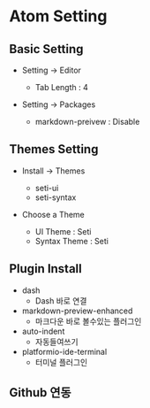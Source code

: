 # Atom Setting

## Basic Setting
- Setting → Editor
    - Tab Length : 4

- Setting → Packages
    - markdown-preivew : Disable

## Themes Setting
- Install → Themes
    - seti-ui
    - seti-syntax

- Choose a Theme
    - UI Theme : Seti
    - Syntax Theme : Seti

## Plugin Install
- dash
    - Dash 바로 연결
- markdown-preview-enhanced
    - 마크다운 바로 볼수있는 플러그인
- auto-indent
    - 자동들여쓰기
- platformio-ide-terminal
    - 터미널 플러그인

## Github 연동
